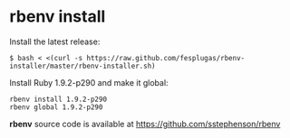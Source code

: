 # rbenv install

Install the latest release:

    $ bash < <(curl -s https://raw.github.com/fesplugas/rbenv-installer/master/rbenv-installer.sh)

Install Ruby 1.9.2-p290 and make it global:

    rbenv install 1.9.2-p290
    rbenv global 1.9.2-p290

**rbenv** source code is available at <https://github.com/sstephenson/rbenv>